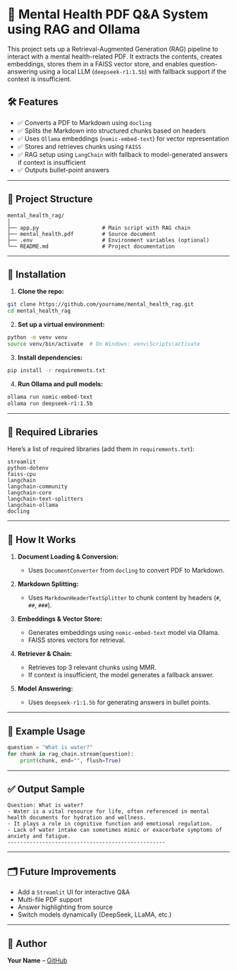
# 📘 Mental Health PDF Q&A System using RAG and Ollama

This project sets up a Retrieval-Augmented Generation (RAG) pipeline to interact with a mental health-related PDF. It extracts the contents, creates embeddings, stores them in a FAISS vector store, and enables question-answering using a local LLM (`deepseek-r1:1.5b`) with fallback support if the context is insufficient.

## 🛠️ Features

- ✅ Converts a PDF to Markdown using `docling`
- ✅ Splits the Markdown into structured chunks based on headers
- ✅ Uses `Ollama` embeddings (`nomic-embed-text`) for vector representation
- ✅ Stores and retrieves chunks using `FAISS`
- ✅ RAG setup using `LangChain` with fallback to model-generated answers if context is insufficient
- ✅ Outputs bullet-point answers

---

## 📂 Project Structure

```
mental_health_rag/
│
├── app.py                    # Main script with RAG chain
├── mental_health.pdf         # Source document
├── .env                      # Environment variables (optional)
└── README.md                 # Project documentation
```

---

## 🔧 Installation

1. **Clone the repo:**

```bash
git clone https://github.com/yourname/mental_health_rag.git
cd mental_health_rag
```

2. **Set up a virtual environment:**
```bash
python -m venv venv
source venv/bin/activate  # On Windows: venv\Scripts\activate
```

3. **Install dependencies:**
```bash
pip install -r requirements.txt
```

4. **Run Ollama and pull models:**
```bash
ollama run nomic-embed-text
ollama run deepseek-r1:1.5b
```

---

## 📄 Required Libraries

Here’s a list of required libraries (add them in `requirements.txt`):

```
streamlit
python-dotenv
faiss-cpu
langchain
langchain-community
langchain-core
langchain-text-splitters
langchain-ollama
docling
```

---

## 🚀 How It Works

1. **Document Loading & Conversion:**
   - Uses `DocumentConverter` from `docling` to convert PDF to Markdown.

2. **Markdown Splitting:**
   - Uses `MarkdownHeaderTextSplitter` to chunk content by headers (`#`, `##`, `###`).

3. **Embeddings & Vector Store:**
   - Generates embeddings using `nomic-embed-text` model via Ollama.
   - FAISS stores vectors for retrieval.

4. **Retriever & Chain:**
   - Retrieves top 3 relevant chunks using MMR.
   - If context is insufficient, the model generates a fallback answer.

5. **Model Answering:**
   - Uses `deepseek-r1:1.5b` for generating answers in bullet points.

---

## 🧠 Example Usage

```python
question = "What is water?"
for chunk in rag_chain.stream(question):
    print(chunk, end="", flush=True)
```

---

## ✅ Output Sample

```
Question: What is water?
- Water is a vital resource for life, often referenced in mental health documents for hydration and wellness.
- It plays a role in cognitive function and emotional regulation.
- Lack of water intake can sometimes mimic or exacerbate symptoms of anxiety and fatigue.
--------------------------------------------------
```

---

## 🗂️ Future Improvements

- Add a `Streamlit` UI for interactive Q&A
- Multi-file PDF support
- Answer highlighting from source
- Switch models dynamically (DeepSeek, LLaMA, etc.)

---

## 👤 Author

**Your Name** – [GitHub](https://github.com/yourname)
